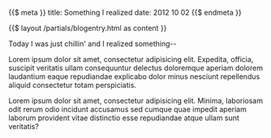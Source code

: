 {{$ meta }}
title: Something I realized
date: 2012 10 02
{{$ endmeta }}

{{$ layout /partials/blogentry.html as content }}

Today I was just chillin' and I realized something--

Lorem ipsum dolor sit amet, consectetur adipisicing elit. Expedita, officia, suscipit veritatis ullam consequuntur delectus doloremque aperiam dolorem laudantium eaque repudiandae explicabo dolor minus nesciunt repellendus aliquid consectetur totam perspiciatis.

<!--///-->

Lorem ipsum dolor sit amet, consectetur adipisicing elit. Minima, laboriosam odit rerum odio incidunt accusamus sed cumque quae impedit aperiam laborum provident vitae distinctio esse repudiandae atque ullam sunt veritatis?

